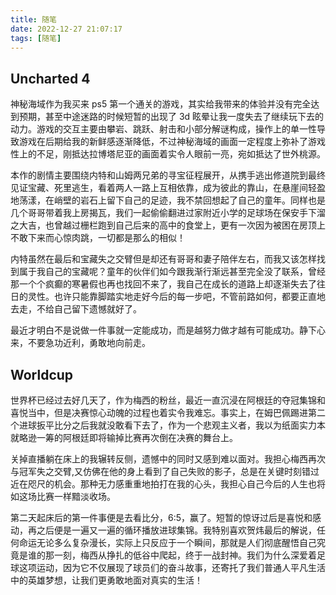 ```yaml
---
title: 随笔
date: 2022-12-27 21:07:17
tags: [随笔]
---
```


## Uncharted 4

神秘海域作为我买来 ps5 第一个通关的游戏，其实给我带来的体验并没有完全达到预期，甚至中途迷路的时候短暂的出现了 3d 眩晕让我一度失去了继续玩下去的动力。游戏的交互主要由攀岩、跳跃、射击和小部分解谜构成，操作上的单一性导致游戏在后期给我的新鲜感逐渐降低，不过神秘海域的画面一定程度上弥补了游戏性上的不足，刚抵达拉博塔尼亚的画面着实令人眼前一亮，宛如抵达了世外桃源。

本作的剧情主要围绕内特和山姆两兄弟的寻宝征程展开，从携手逃出修道院到最终见证宝藏、死里逃生，看着两人一路上互相依靠，成为彼此的靠山，在悬崖间轻盈地荡漾，在峭壁的岩石上留下自己的足迹，我不禁回想起了自己的童年。同样也是几个哥哥带着我上房揭瓦，我们一起偷偷翻进过家附近小学的足球场在保安手下溜之大吉，也曾越过栅栏跑到自己后来的高中的食堂上，更有一次因为被困在房顶上不敢下来而心惊肉跳，一切都是那么的相似！

内特虽然在最后和宝藏失之交臂但是却还有哥哥和妻子陪伴左右，而我又该怎样找到属于我自己的宝藏呢？童年的伙伴们如今跟我渐行渐远甚至完全没了联系，曾经那一个个疯癫的寒暑假也再也找回不来了，我自己在成长的道路上却逐渐失去了往日的灵性。也许只能靠脚踏实地走好今后的每一步吧，不管前路如何，都要正直地去走，不给自己留下遗憾就好了。

最近才明白不是说做一件事就一定能成功，而是越努力做才越有可能成功。静下心来，不要急功近利，勇敢地向前走。

## Worldcup

世界杯已经过去好几天了，作为梅西的粉丝，最近一直沉浸在阿根廷的夺冠集锦和喜悦当中，但是决赛惊心动魄的过程也着实令我难忘。事实上，在姆巴佩踢进第二个进球扳平比分之后我就没敢看下去了，作为一个悲观主义者，我以为纸面实力本就略逊一筹的阿根廷即将输掉比赛再次倒在决赛的舞台上。

关掉直播躺在床上的我辗转反侧，遗憾中的同时又感到难以面对。我担心梅西再次与冠军失之交臂,又仿佛在他的身上看到了自己失败的影子，总是在关键时刻错过近在咫尺的机会。那种无力感重重地拍打在我的心头，我担心自己今后的人生也将如这场比赛一样黯淡收场。

第二天起床后的第一件事便是去看比分，6:5，赢了。短暂的惊讶过后是喜悦和感动，再之后便是一遍又一遍的循环播放进球集锦。我特别喜欢贺炜最后的解说，任何命运无论多么复杂漫长，实际上只反应于一个瞬间，那就是人们彻底醒悟自己究竟是谁的那一刻，梅西从挣扎的低谷中爬起，终于一战封神。我们为什么深爱着足球这项运动，因为它不仅展现了球员们的奋斗故事，还寄托了我们普通人平凡生活中的英雄梦想，让我们更勇敢地面对真实的生活！

